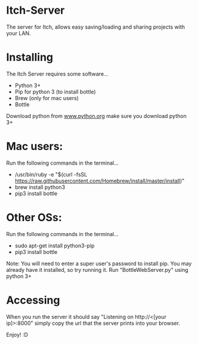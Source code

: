 # Itch-Server
The server for Itch, allows easy saving/loading and sharing projects with your LAN.

# Installing
The Itch Server requires some software...
  * Python 3+
  * Pip for python 3 (to install bottle)
  * Brew (only for mac users)
  * Bottle
  
Download python from www.python.org make sure you download python 3+
# Mac users:
Run the following commands in the terminal...
  * /usr/bin/ruby -e "$(curl -fsSL https://raw.githubusercontent.com/Homebrew/install/master/install)"
  * brew install python3
  * pip3 install bottle
# Other OSs:
Run the following commands in the terminal...
  * sudo apt-get install python3-pip
  * pip3 install bottle
  
Note: You will need to enter a super user's password to install pip.
You may already have it installed, so try running it.
Run "BottleWebServer.py" using python 3+


# Accessing
When you run the server it should say "Listening on http://<[your ip]>:8000" simply copy the url that the server prints into your browser.

Enjoy! :D
